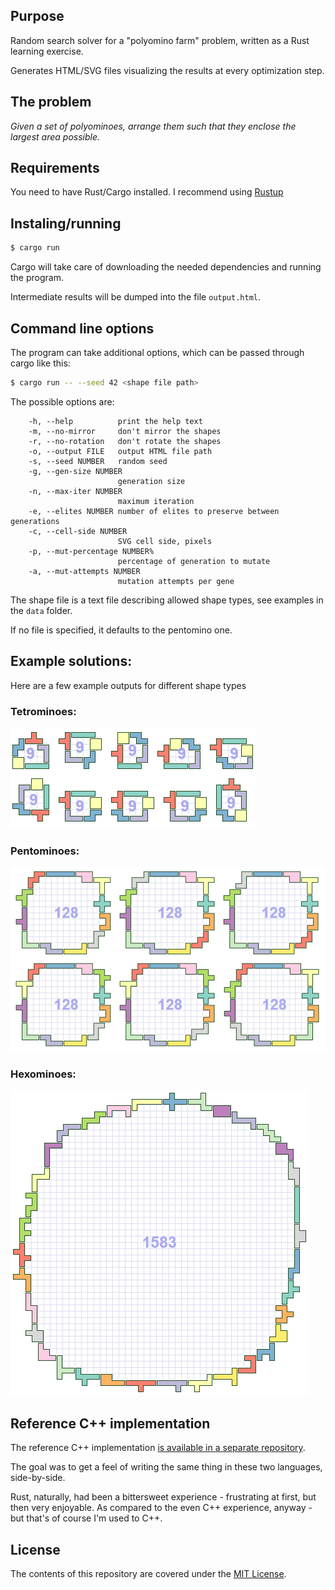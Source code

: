 ## Purpose

Random search solver for a "polyomino farm" problem, written as a Rust learning exercise. 

Generates HTML/SVG files visualizing the results at every optimization step.


## The problem

*Given a set of polyominoes, arrange them such that they enclose the largest area possible.*


## Requirements 

You need to have Rust/Cargo installed. I recommend using [Rustup](https://www.rust-lang.org/en-US/install.html)


## Instaling/running

```bash
$ cargo run
```

Cargo will take care of downloading the needed dependencies and running the program.

Intermediate results will be dumped into the file `output.html`.


## Command line options

The program can take additional options, which can be passed through cargo like this:

```bash
$ cargo run -- --seed 42 <shape file path>
```

The possible options are:

```
    -h, --help          print the help text
    -m, --no-mirror     don't mirror the shapes
    -r, --no-rotation   don't rotate the shapes
    -o, --output FILE   output HTML file path
    -s, --seed NUMBER   random seed
    -g, --gen-size NUMBER
                        generation size
    -n, --max-iter NUMBER
                        maximum iteration
    -e, --elites NUMBER number of elites to preserve between generations
    -c, --cell-side NUMBER
                        SVG cell side, pixels
    -p, --mut-percentage NUMBER%
                        percentage of generation to mutate
    -a, --mut-attempts NUMBER
                        mutation attempts per gene

```

The shape file is a text file describing allowed shape types, see examples in the `data` folder.

If no file is specified, it defaults to the pentomino one.


## Example solutions:

Here are a few example outputs for different shape types

### Tetrominoes:

![](doc/tetromino-9.png)

### Pentominoes:

![](doc/pentomino-128.png)

### Hexominoes:

![](doc/hexomino-1583.png)


## Reference C++ implementation

The reference C++ implementation [is available in a separate repository](https://github.com/silverio/polyfarm-cpp).

The goal was to get a feel of writing the same thing in these two languages, side-by-side.

Rust, naturally, had been a bittersweet experience - frustrating at first, but then very enjoyable.
As compared to the even C++ experience, anyway - but that's of course I'm used to C++.

## License

The contents of this repository are covered under the [MIT License](LICENSE).

